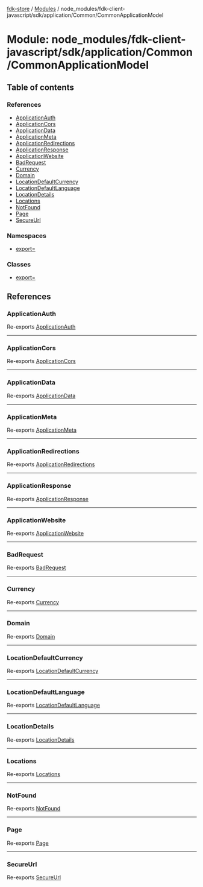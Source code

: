 [fdk-store](../README.md) / [Modules](../modules.md) / node\_modules/fdk-client-javascript/sdk/application/Common/CommonApplicationModel

# Module: node\_modules/fdk-client-javascript/sdk/application/Common/CommonApplicationModel

## Table of contents

### References

- [ApplicationAuth](node_modules_fdk_client_javascript_sdk_application_Common_CommonApplicationModel.md#applicationauth)
- [ApplicationCors](node_modules_fdk_client_javascript_sdk_application_Common_CommonApplicationModel.md#applicationcors)
- [ApplicationData](node_modules_fdk_client_javascript_sdk_application_Common_CommonApplicationModel.md#applicationdata)
- [ApplicationMeta](node_modules_fdk_client_javascript_sdk_application_Common_CommonApplicationModel.md#applicationmeta)
- [ApplicationRedirections](node_modules_fdk_client_javascript_sdk_application_Common_CommonApplicationModel.md#applicationredirections)
- [ApplicationResponse](node_modules_fdk_client_javascript_sdk_application_Common_CommonApplicationModel.md#applicationresponse)
- [ApplicationWebsite](node_modules_fdk_client_javascript_sdk_application_Common_CommonApplicationModel.md#applicationwebsite)
- [BadRequest](node_modules_fdk_client_javascript_sdk_application_Common_CommonApplicationModel.md#badrequest)
- [Currency](node_modules_fdk_client_javascript_sdk_application_Common_CommonApplicationModel.md#currency)
- [Domain](node_modules_fdk_client_javascript_sdk_application_Common_CommonApplicationModel.md#domain)
- [LocationDefaultCurrency](node_modules_fdk_client_javascript_sdk_application_Common_CommonApplicationModel.md#locationdefaultcurrency)
- [LocationDefaultLanguage](node_modules_fdk_client_javascript_sdk_application_Common_CommonApplicationModel.md#locationdefaultlanguage)
- [LocationDetails](node_modules_fdk_client_javascript_sdk_application_Common_CommonApplicationModel.md#locationdetails)
- [Locations](node_modules_fdk_client_javascript_sdk_application_Common_CommonApplicationModel.md#locations)
- [NotFound](node_modules_fdk_client_javascript_sdk_application_Common_CommonApplicationModel.md#notfound)
- [Page](node_modules_fdk_client_javascript_sdk_application_Common_CommonApplicationModel.md#page)
- [SecureUrl](node_modules_fdk_client_javascript_sdk_application_Common_CommonApplicationModel.md#secureurl)

### Namespaces

- [export&#x3D;](node_modules_fdk_client_javascript_sdk_application_Common_CommonApplicationModel.export_.md)

### Classes

- [export&#x3D;](../classes/node_modules_fdk_client_javascript_sdk_application_Common_CommonApplicationModel.export_-1.md)

## References

### ApplicationAuth

Re-exports [ApplicationAuth](node_modules_fdk_client_javascript_sdk_application_Common_CommonApplicationModel.export_.md#applicationauth)

___

### ApplicationCors

Re-exports [ApplicationCors](node_modules_fdk_client_javascript_sdk_application_Common_CommonApplicationModel.export_.md#applicationcors)

___

### ApplicationData

Re-exports [ApplicationData](node_modules_fdk_client_javascript_sdk_application_Common_CommonApplicationModel.export_.md#applicationdata)

___

### ApplicationMeta

Re-exports [ApplicationMeta](node_modules_fdk_client_javascript_sdk_application_Common_CommonApplicationModel.export_.md#applicationmeta)

___

### ApplicationRedirections

Re-exports [ApplicationRedirections](node_modules_fdk_client_javascript_sdk_application_Common_CommonApplicationModel.export_.md#applicationredirections)

___

### ApplicationResponse

Re-exports [ApplicationResponse](node_modules_fdk_client_javascript_sdk_application_Common_CommonApplicationModel.export_.md#applicationresponse)

___

### ApplicationWebsite

Re-exports [ApplicationWebsite](node_modules_fdk_client_javascript_sdk_application_Common_CommonApplicationModel.export_.md#applicationwebsite)

___

### BadRequest

Re-exports [BadRequest](node_modules_fdk_client_javascript_sdk_application_Common_CommonApplicationModel.export_.md#badrequest)

___

### Currency

Re-exports [Currency](node_modules_fdk_client_javascript_sdk_application_Common_CommonApplicationModel.export_.md#currency)

___

### Domain

Re-exports [Domain](node_modules_fdk_client_javascript_sdk_application_Common_CommonApplicationModel.export_.md#domain)

___

### LocationDefaultCurrency

Re-exports [LocationDefaultCurrency](node_modules_fdk_client_javascript_sdk_application_Common_CommonApplicationModel.export_.md#locationdefaultcurrency)

___

### LocationDefaultLanguage

Re-exports [LocationDefaultLanguage](node_modules_fdk_client_javascript_sdk_application_Common_CommonApplicationModel.export_.md#locationdefaultlanguage)

___

### LocationDetails

Re-exports [LocationDetails](node_modules_fdk_client_javascript_sdk_application_Common_CommonApplicationModel.export_.md#locationdetails)

___

### Locations

Re-exports [Locations](node_modules_fdk_client_javascript_sdk_application_Common_CommonApplicationModel.export_.md#locations)

___

### NotFound

Re-exports [NotFound](node_modules_fdk_client_javascript_sdk_application_Common_CommonApplicationModel.export_.md#notfound)

___

### Page

Re-exports [Page](node_modules_fdk_client_javascript_sdk_application_Common_CommonApplicationModel.export_.md#page)

___

### SecureUrl

Re-exports [SecureUrl](node_modules_fdk_client_javascript_sdk_application_Common_CommonApplicationModel.export_.md#secureurl)
